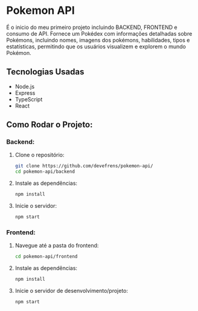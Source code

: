 # Pokemon API
É o inicio do meu primeiro projeto incluindo BACKEND, FRONTEND e consumo de API. Fornece um Pokédex com informações detalhadas sobre Pokémons, incluindo nomes, imagens dos pokémons, habilidades, tipos e estatísticas, permitindo que os usuários visualizem e explorem o mundo Pokémon.

## Tecnologias Usadas
- Node.js
- Express
- TypeScript
- React

## Como Rodar o Projeto:

### Backend:
1. Clone o repositório:
   ```bash
   git clone https://github.com/devefrens/pokemon-api/
   cd pokemon-api/backend

2. Instale as dependências:
   ```bash
   npm install

3. Inicie o servidor:
   ```bash
   npm start

### Frontend:
1. Navegue até a pasta do frontend:
   ```bash
   cd pokemon-api/frontend
   
2. Instale as dependências:
   ```bash
   npm install

3. Inicie o servidor de desenvolvimento/projeto:
   ```bash
   npm start
